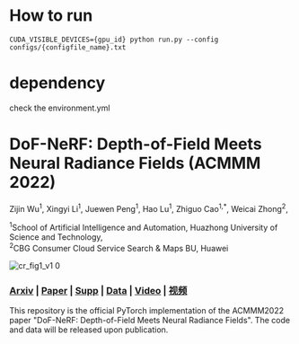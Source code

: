 # How to run
```
CUDA_VISIBLE_DEVICES={gpu_id} python run.py --config configs/{configfile_name}.txt
```

# dependency
check the environment.yml

# DoF-NeRF: Depth-of-Field Meets Neural Radiance Fields (ACMMM 2022)

Zijin Wu<sup>1</sup>, 
Xingyi Li<sup>1</sup>, 
Juewen Peng<sup>1</sup>, 
Hao Lu<sup>1</sup>, 
Zhiguo Cao<sup>1,*</sup>, 
Weicai Zhong<sup>2</sup>, 

<sup>1</sup>School of Artificial Intelligence and Automation, Huazhong University of Science and Technology,   
<sup>2</sup>CBG Consumer Cloud Service Search \& Maps BU, Huawei

![cr_fig1_v1 0](https://user-images.githubusercontent.com/72808746/183121362-dc6c0e51-4ee3-4b8b-9817-6057e26e5f5d.png)

### [Arxiv](https://arxiv.org/abs/2208.00945) | [Paper](https://github.com/zijinwuzijin/DoF-NeRF/blob/main/pdf/DoF_NeRF_Depth_of_Field_Meets_Neural_Radiance_Fields.pdf) | [Supp](https://github.com/zijinwuzijin/DoF-NeRF/blob/main/pdf/DoF_NeRF_Depth_of_Field_Meets_Neural_Radiance_Fields_Supplementary_Material.pdf) | [Data](https://drive.google.com/drive/folders/1TARBbPhW39Y_cKTcUMJVKfS4xeI1-GvS?usp=sharing) | [Video](https://www.youtube.com/watch?v=WVmO2e0pdQk) | [视频](https://www.bilibili.com/video/BV1Ea411K75V) 

This repository is the official PyTorch implementation of the ACMMM2022 paper "DoF-NeRF: Depth-of-Field Meets Neural Radiance Fields". The code and data will be released upon publication.
